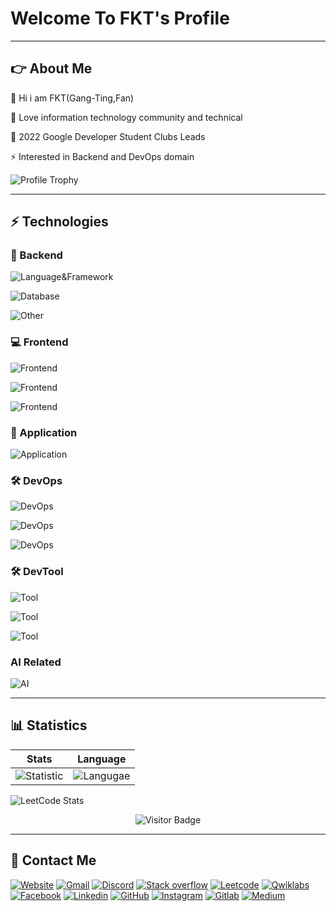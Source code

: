 # Welcome To FKT's Profile

----

## 👉 About Me

🤚 Hi i am FKT(Gang-Ting,Fan)

🎲 Love information technology community and technical

💛 2022 Google Developer Student Clubs Leads

⚡ Interested in Backend and DevOps domain

![Profile Trophy](https://github-profile-trophy.vercel.app/?username=fan9704)

----

## ⚡ Technologies

### 🌟 Backend

![Language&Framework](https://go-skill-icons.vercel.app/api/icons?i=py,fastapi,django,java,spring,nodejs,ts,express,go&theme=dark)

![Database](https://go-skill-icons.vercel.app/api/icons?i=mysql,postgres,redis,firebase,sqlite,elasticsearch,mongodb,sqlserver&theme=dark)

![Other](https://go-skill-icons.vercel.app/api/icons?i=grafana,graphql,prometheus,selenium,hibernate,swagger,grpc,junit,pytest&theme=dark)

### 💻 Frontend

![Frontend](https://go-skill-icons.vercel.app/api/icons?i=vue,angular,npm,yarn,pnpm,bootstrap,electron,vite,vuetify&theme=dark)

![Frontend](https://go-skill-icons.vercel.app/api/icons?i=css,vercel,netlify,chartjs,codepen,githubpages,html,htmx,json&theme=dark)

![Frontend](https://go-skill-icons.vercel.app/api/icons?i=jwt,materialui,&theme=dark)

### 📱 Application

![Application](https://go-skill-icons.vercel.app/api/icons?i=flutter,dart,firebase,supabase,googleanalytics&theme=dark)

### 🛠️ DevOps

![DevOps](https://go-skill-icons.vercel.app/api/icons?i=docker,kubernetes,githubactions,bash,linux,ubuntu,gcp,terraform,heroku&theme=dark)

![DevOps](https://go-skill-icons.vercel.app/api/icons?i=proxmox,lxc,vmwareworkstation,aws,virtualbox,wsl,bigquery,helm,ansible&theme=dark)

![DevOps](https://go-skill-icons.vercel.app/api/icons?i=tmux,kafka,rabbitmq,debian,htop,cloudflare,ngrok,nginx,kibana&theme=dark)

### 🛠️ DevTool

![Tool](https://go-skill-icons.vercel.app/api/icons?i=vscode,visualstudio,idea,pycharm,webstorm,androidstudio,arduino,postman,sketchup&theme=dark)

![Tool](https://go-skill-icons.vercel.app/api/icons?i=git,github,gitlab,bitbucket,maven,notepadpp,sublime,terminal,figma&theme=dark)

![Tool](https://go-skill-icons.vercel.app/api/icons?i=googleappsscript,opensource,jira,jupyter,kde,sonarqube,miro,gradle&theme=dark)

### AI Related

![AI](https://go-skill-icons.vercel.app/api/icons?i=microsoftcopilot,ollama,huggingface,kaggle,langchain,chatgpt,streamlit,gemini,claude,githubcopilot&theme=dark)

----

## 📊 Statistics

| Stats | Language |
| --- | --- |
| ![Statistic](https://github-readme-stats.vercel.app/api?username=fan9704&count_private=true&show_icons=true&theme=gotham&include_all_commits=true) | ![Langugae](https://github-readme-stats.vercel.app/api/top-langs/?username=fan9704&theme=gotham&layout=compact) |

![LeetCode Stats](https://leetcard.jacoblin.cool/fan9704?theme=light&font=Roboto&ext=heatmap)

<span align="center">

![Visitor Badge](https://visitor-badge.laobi.icu/badge?page_id=fan9704.fan9704)

</span>

----

## 👨 Contact Me

[![Website](https://img.shields.io/badge/website-000000?style=for-the-badge&logo=About.me&logoColor=white)](https://fkt0207.xyz)
[![Gmail](https://img.shields.io/badge/Gmail-D14836?style=for-the-badge&logo=gmail&logoColor=white)](mailto:gangtingfan0207@gmail.com)
[![Discord](https://img.shields.io/badge/Discord-7289DA?style=for-the-badge&logo=discord&logoColor=white)](https://discord.gg/2k7SbzeByJ)
[![Stack overflow](https://img.shields.io/badge/Stackoverflow-FFA116?style=for-the-badge&logo=Stackoverflow&logoColor=white)](https://stackoverflow.com/users/18726758/fkt)
[![Leetcode](https://img.shields.io/badge/-LeetCode-FFA116?style=for-the-badge&logo=LeetCode&logoColor=black)](https://leetcode.com/fan9704/)
[![Qwiklabs](https://img.shields.io/badge/Qwiklabs-EEC70E?style=for-the-badge&logo=Qwiklabs&logoColor=white)](https://www.cloudskillsboost.google/public_profiles/2192f42f-459d-4169-88b5-903944e66697)
[![Facebook](https://img.shields.io/badge/Facebook-1877F2?style=for-the-badge&logo=facebook&logoColor=white)](https://www.facebook.com/tim.frank.969/)
[![Linkedin](https://img.shields.io/badge/LinkedIn-0077B5?style=for-the-badge&logo=linkedin&logoColor=white)](https://www.linkedin.com/in/gang-ting-fan-95885920a/)
[![GitHub](https://img.shields.io/badge/GitHub-100000?style=for-the-badge&logo=github&logoColor=white)](https://github.com/fan9704)
[![Instagram](https://img.shields.io/badge/Instagram-E4405F?style=for-the-badge&logo=instagram&logoColor=white)](https://www.instagram.com/fkt0207/)
[![Gitlab](https://img.shields.io/badge/GitLab-330F63?style=for-the-badge&logo=gitlab&logoColor=white)](https://gitlab.com/fan9704)
[![Medium](https://img.shields.io/badge/Medium-000000?style=for-the-badge&logo=Medium&logoColor=white)](https://medium.com/@cxz123499)
